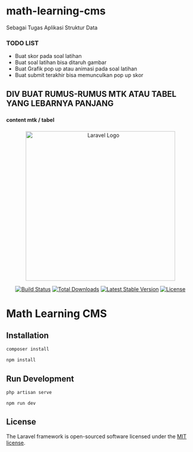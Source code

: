 # math-learning-cms
Sebagai Tugas Aplikasi Struktur Data

### TODO LIST
- Buat skor pada soal latihan
- Buat soal latihan bisa ditaruh gambar
- Buat Grafik pop up atau animasi pada soal latihan
- Buat submit terakhir bisa memunculkan pop up skor 

## DIV BUAT RUMUS-RUMUS MTK ATAU TABEL YANG LEBARNYA PANJANG

### <div class="w-full overflow-auto">
####    content mtk / tabel
### </div>

<p align="center"><a href="https://laravel.com" target="_blank"><img src="https://raw.githubusercontent.com/laravel/art/master/logo-lockup/5%20SVG/2%20CMYK/1%20Full%20Color/laravel-logolockup-cmyk-red.svg" width="400" alt="Laravel Logo"></a></p>

<p align="center">
<a href="https://github.com/laravel/framework/actions"><img src="https://github.com/laravel/framework/workflows/tests/badge.svg" alt="Build Status"></a>
<a href="https://packagist.org/packages/laravel/framework"><img src="https://img.shields.io/packagist/dt/laravel/framework" alt="Total Downloads"></a>
<a href="https://packagist.org/packages/laravel/framework"><img src="https://img.shields.io/packagist/v/laravel/framework" alt="Latest Stable Version"></a>
<a href="https://packagist.org/packages/laravel/framework"><img src="https://img.shields.io/packagist/l/laravel/framework" alt="License"></a>
</p>

# Math Learning CMS



## Installation


```bash
composer install
```
```bash
npm install
```

## Run Development

```bash
php artisan serve
```
```bash
npm run dev
```

## License

The Laravel framework is open-sourced software licensed under the [MIT license](https://opensource.org/licenses/MIT).

